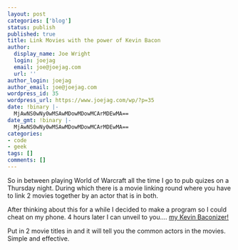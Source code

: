 ```yaml
---
layout: post
categories: ['blog']
status: publish
published: true
title: Link Movies with the power of Kevin Bacon
author:
  display_name: Joe Wright
  login: joejag
  email: joe@joejag.com
  url: ''
author_login: joejag
author_email: joe@joejag.com
wordpress_id: 35
wordpress_url: https://www.joejag.com/wp/?p=35
date: !binary |-
  MjAwNS0wNy0wMSAwMDowMDowMCArMDEwMA==
date_gmt: !binary |-
  MjAwNS0wNy0wMSAwMDowMDowMCArMDEwMA==
categories:
- code
- geek
tags: []
comments: []
---
```


<p>So in between playing World of Warcraft all the time I go to pub quizes on a Thursday night.  During which there is a movie linking round where you have to link 2 movies together by an actor that is in both.</p>
<p>After thinking about this for a while I decided to make a program so I could cheat on my phone.  4 hours later I can unveil to you.... <a href="/bacon">my Kevin Baconizer!</a></p>
<p>Put in 2 movie titles in and it will tell you the common actors in the movies.  Simple and effective.</p>

